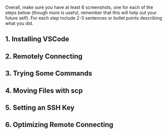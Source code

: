 Overall, make sure you have at least 6 screenshots, one for each of the steps below (though more is useful, remember that this will help out your future self). For each step include 2-3 sentences or bullet points describing what you did.

## 1. Installing VSCode
> 
## 2. Remotely Connecting
>
## 3. Trying Some Commands
>
## 4. Moving Files with scp
>
## 5. Setting an SSH Key
>
## 6. Optimizing Remote Connecting
>